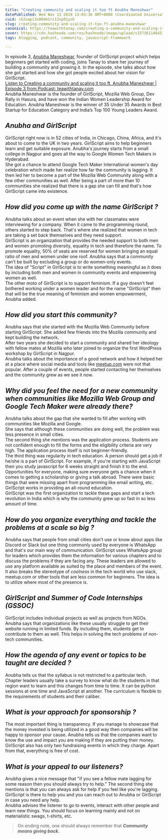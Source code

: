 ```yaml
---
title: "Creating community and scaling it too ft Anubha Maneshwar"
datePublished: Wed Nov 13 2019 13:03:36 GMT+0000 (Coordinated Universal Time)
cuid: ck2xapi3s00dm1rs12vp01yzb
slug: creating-community-and-scaling-it-too-ft-anubha-maneshwar
canonical: https://teawithtanay.com/creating-a-community-and-scaling-it-too-ft-anubha-maneshwar-episode-3/
cover: https://cdn.hashnode.com/res/hashnode/image/upload/v1573611464510/vNMm7XKbB.png
tags: blogging, podcast, community, javascript-framework

---
```


In episode 3, [Anubha Maneshwar](https://www.linkedin.com/in/anubhamane/), founder of GirlScript project which helps beginners get started with coding, joins Tanay to share her journey of building a community and growing it. In the episode, she talks about how she got started and how she got people excited about her vision for GirlScript.  
[Listen to Creating a community and scaling it too ft. Anubha Maneshwar | Episode 3 from Podcast: teawithtanay.com](https://teawithtanay.com/creating-a-community-and-scaling-it-too-ft-anubha-maneshwar-episode-3/)  
Anubha Maneshwar is the founder of GirlScript, Mozilla Web Group, Dev Rally in Hasura, and have won the Indian Women Leadership Award for Education. Anubha Maneshwar is the winner of 35 Under 35 Awards in Best Startup for Education Category and India’s Top 100 Young Leaders Award.

## *Anubha and GirlScript*
GirlScript right now is in 52 cities of India, in Chicago, China, Africa, and it's about to come to the UK in two years.
GirlScript aims to help beginners learn and get suitable exposure.
Anubha's journey starts from a small college in Nagpur and goes all the way to Google Women Tech Makers in Hyderabad.  
She got a chance to attend Google Tech Maker International women's day celebration which made her realize how far the community is lagging. It then led her to become a part of the Mozilla Web Community along with a few other communities as well. After being a part of more than 10 communities she realized that there is a gap she can fill and that's how GirlScript came into existence.

## *How did you come up with the name GirlScript ?*
Anubha talks about an event when she with her classmates were interviewing for a company. When it came to the programming round, others started to step back. That's where she realized that women in tech are taking a set back themselves and they need support.  
GirlScript is an organization that provides the needed support to both men and women promoting diversity, equality in tech and therefore the name. To promote equality, 50% of seats are reserved for women bringing an equal ratio of men and women under one roof. Anubha says that a community can't be built by excluding a group or do women-only events.  
The idea of "Script" in GirlScript is to write something meaningful as it does by including both men and women in community events and empowering women as well.  
The other moto of GirlScript is to support feminism. If a guy doesn't feel bothered working under a women leader and for the name "GirlScript" then that will be the true meaning of feminism and women empowerment, Anubha added.

## *How did you start this community?*
Anubha says that she started with the Mozilla Web Community before starting GirlScript. She added few friends into the Mozilla community and kept building the network.  
After two years she decided to start a community and shared her ideology with fellow mates at Mozilla who later joined to organize the first WordPress workshop by GirlScript in Nagpur.  
Anubha talks about the importance of a good network and how it helped her at a place where social media and tools like [meetup.com](https://www.meetup.com) were not that popular. After a couple of events, people started contacting her themselves and the community grew as we see it now.

## *Why did you feel the need for a new community when communities like Mozilla Web Group and Google Tech Maker were already there?*
Anubha talks about the gap that she wanted to fill after working with communities like Mozilla and Google.  
She says that although these communities are doing well, the problem was less presence in small cities.  
The second thing she mentions was the application process. Students are not confident enough to fill the forms and the eligibility criteria are very high. The application process itself is not beginner-friendly.  
The third thing was regularity in tech education. A person should get a job if he/she is a part of GirlScript. For example, if you're starting with JavaScript then you study javascript for 6 weeks straight and finish it to the end.  
Opportunities for everyone, making sure everyone gets a chance when it comes to getting a scholarship or giving a talk abroad.
There were basic things that were missing apart from programming like email writing, etc. GirlScript works in providing an all-round education.  
GirlScript was the first organization to tackle these gaps and start a tech revolution in India which is why the community grew up so fast in so less amount of time.

## *How do you organize everything and tackle the problems at a scale so big ?*
Anubha says that people from small cities don't use or know about apps like Discord or Slack but one thing commonly used by everyone is WhatsApp and that's our main way of communication.
GirlScript uses WhatsApp group for leaders which provides them the information for various chapters and to discuss the problems if they are facing any. These leaders are allowed to use any platform available as suited by the place and members of the event.  
It also breaks the stereotype of *coolness* in the tech world who use slack, meetup.com or other tools that are less common for beginners. The idea is to utilize where most of the presence is.

## *GirlScript and Summer of Code Internships (GSSOC)*
GirlScript includes individual projects as well as projects from NGOs. Anubha says that organizations like these usually struggle to get their website running in limited funds. By including them, students get to contribute to them as well. This helps in solving the tech problems of non-tech communities.

## *How the agenda of any event or topics to be taught are decided ?*
Anubha tells us that the syllabus is not restricted to a particular tech. Chapter leaders usually take a survey to know what do the students in that region want to learn and this changes from time to time. It can be python sessions at one time and JavaScript at another. The curriculum is flexible to the requirements of students and their caliber.

## *What is your approach for sponsorship ?*
The most important thing is transparency. If you manage to showcase that the money invested is being utilized in a good way then companies will be happy to sponsor your cause. Anubha tells us that the companies want to know the use and impact you are making if they are putting their money.  
GirlScript also has only two fundraising events in which they charge. Apart from that, everything is free of cost.

## *What is your appeal to our listeners?*
Anubha gives a nice message that "if you see a fellow mate lagging for some reason then you should always try to help." The second thing she mentions is that you can always ask for help if you feel like you're lagging. GirlScript is there to help you and you can reach out to Anubha or GirlScript in case you need any help.  
Anubha advises the listener to go to events, interact with other people and learn new things. You should focus on learning mainly and not on materialistic swags, t-shirts, etc.   

>On ending note, one should always remember that ***Community means giving back.***